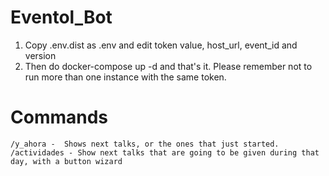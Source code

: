 Eventol_Bot
==========

1. Copy .env.dist as .env and edit token value, host_url, event_id and version
2. Then do docker-compose up -d and that's it. Please remember not to run more than one instance with the same token.


Commands
=========

```
/y_ahora -  Shows next talks, or the ones that just started.
/actividades - Show next talks that are going to be given during that day, with a button wizard

```
